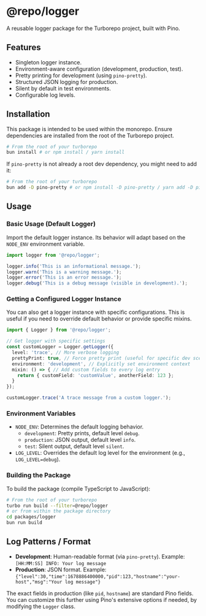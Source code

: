 # @repo/logger

A reusable logger package for the Turborepo project, built with Pino.

## Features

- Singleton logger instance.
- Environment-aware configuration (development, production, test).
- Pretty printing for development (using `pino-pretty`).
- Structured JSON logging for production.
- Silent by default in test environments.
- Configurable log levels.

## Installation

This package is intended to be used within the monorepo. Ensure dependencies are installed from the root of the Turborepo project.

```bash
# From the root of your turborepo
bun install # or npm install / yarn install
```

If `pino-pretty` is not already a root dev dependency, you might need to add it:
```bash
# From the root of your turborepo
bun add -D pino-pretty # or npm install -D pino-pretty / yarn add -D pino-pretty
```

## Usage

### Basic Usage (Default Logger)

Import the default logger instance. Its behavior will adapt based on the `NODE_ENV` environment variable.

```typescript
import logger from '@repo/logger';

logger.info('This is an informational message.');
logger.warn('This is a warning message.');
logger.error('This is an error message.');
logger.debug('This is a debug message (visible in development).');
```

### Getting a Configured Logger Instance

You can also get a logger instance with specific configurations. This is useful if you need to override default behavior or provide specific mixins.

```typescript
import { Logger } from '@repo/logger';

// Get logger with specific settings
const customLogger = Logger.getLogger({
  level: 'trace', // More verbose logging
  prettyPrint: true, // Force pretty print (useful for specific dev scenarios)
  environment: 'development', // Explicitly set environment context
  mixin: () => { // Add custom fields to every log entry
    return { customField: 'customValue', anotherField: 123 };
  }
});

customLogger.trace('A trace message from a custom logger.');
```

### Environment Variables

- `NODE_ENV`: Determines the default logging behavior.
  - `development`: Pretty prints, default level `debug`.
  - `production`: JSON output, default level `info`.
  - `test`: Silent output, default level `silent`.
- `LOG_LEVEL`: Overrides the default log level for the environment (e.g., `LOG_LEVEL=debug`).

### Building the Package

To build the package (compile TypeScript to JavaScript):

```bash
# From the root of your turborepo
turbo run build --filter=@repo/logger
# or from within the package directory
cd packages/logger
bun run build
```

## Log Patterns / Format

- **Development**: Human-readable format (via `pino-pretty`). Example:
  `[HH:MM:SS] INFO: Your log message`
- **Production**: JSON format. Example:
  `{"level":30,"time":1678886400000,"pid":123,"hostname":"your-host","msg":"Your log message"}`

The exact fields in production (like `pid`, `hostname`) are standard Pino fields. You can customize this further using Pino's extensive options if needed, by modifying the `Logger` class.
```
